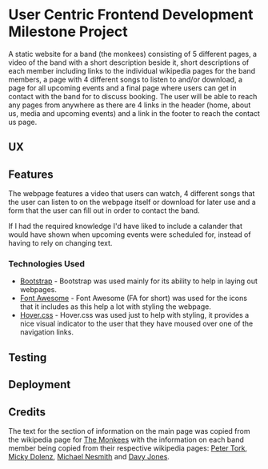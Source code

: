 # User Centric Frontend Development Milestone Project

A static website for a band (the monkees) consisting of 5 different pages, a video of the band with a short description beside it, short descriptions of each member including links to the individual wikipedia pages for the band members, a page with 4 different songs to listen to and/or download, a page for all upcoming events and a final page where users can get in contact with the band for to discuss booking. The user will be able to reach any pages from anywhere as there are 4 links in the header (home, about us, media and upcoming events) and a link in the footer to reach the contact us page.

## UX


## Features

The webpage features a video that users can watch, 4 different songs that the user can listen to on the webpage itself or download for later use and a form that the user can fill out in order to contact the band.

If I had the required knowledge I'd have liked to include a calander that would have shown when upcoming events were scheduled for, instead of having to rely on changing text.

### Technologies Used
- [Bootstrap](https://getbootstrap.com/) - Bootstrap was used mainly for its ability to help in laying out webpages.
- [Font Awesome](https://fontawesome.com/) - Font Awesome (FA for short) was used for the icons that it includes as this help a lot with styling the webpage.
- [Hover.css](http://ianlunn.github.io/Hover/) - Hover.css was used just to help with styling, it provides a nice visual indicator to the user that they have moused over one of the navigation links.

## Testing


## Deployment


## Credits
The text for the section of information on the main page was copied from the wikipedia page for [The Monkees](https://en.wikipedia.org/wiki/The_Monkees) with the information on each band member being copied from their respective wikipedia pages: [Peter Tork](https://en.wikipedia.org/wiki/Peter_Tork), [Micky Dolenz](https://en.wikipedia.org/wiki/Micky_Dolenz), [Michael Nesmith](https://en.wikipedia.org/wiki/Michael_Nesmith) and [Davy Jones](https://en.wikipedia.org/wiki/Davy_Jones_(musician)).
